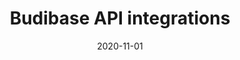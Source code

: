 ---
title: "Budibase API integrations"
description: "Bring all your API data together with Budibase."
type: platform/integrations
category: "api"
layout: list
date: 2020-11-01
images:
- budibase-logo.jpg
---